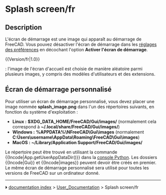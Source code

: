# Splash screen/fr
## Description

L\'écran de démarrage est une image qui apparaît au démarrage de FreeCAD. Vous pouvez désactiver l\'écran de démarrage dans les [réglages des préférences](Preferences_Editor/fr#Général_2/fr.md) en décochant l\'option **Activer l\'écran de démarrage**.


{{Version/fr|1.0}}

: l\'image de l\'écran d\'accueil est choisie de manière aléatoire parmi plusieurs images, y compris des modèles d\'utilisateurs et des extensions.



## Écran de démarrage personnalisé 

Pour utiliser un écran de démarrage personnalisé, vous devez placer une image nommée **splash_image.png** dans l\'un des répertoires suivants, en fonction du système d\'exploitation :

-   **Linux :** **$XDG_DATA_HOME/FreeCAD/Gui/images/** (normalement cela correspond à **~/.local/share/FreeCAD/Gui/images/**)
-   **Windows :** **%APPDATA%\NFreeCAD\Gui\images** (normalement **C:Úsers\username\AppData\Roaming\FreeCAD\Gui\images**)
-   **MacOS :** **~/Library/Application Support/FreeCAD/Gui/images/**

Le répertoire peut être trouvé en utilisant la commande {{Incode|App.getUserAppDataDir()}} dans la [console Python](Python_console/fr.md). Les dossiers {{Incode|Gui}} et {{Incode|images}} peuvent devoir être créés en premier. Le même écran de démarrage personnalisé sera utilisé pour toutes les versions de FreeCAD sur un ordinateur donné.



---
⏵ [documentation index](../README.md) > [User_Documentation](Category_User_Documentation.md) > Splash screen/fr
